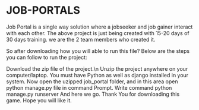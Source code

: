 # JOB-PORTALS
Job Portal is a single way solution where a jobseeker and job gainer interact with each other.
The above project is just being created with 15-20 days of 30 days training. we are the 2 team members who created it.

So after downloading how you will able to run this file? Below are the steps you can follow to run the project:

Download the zip file of the project.\n
Unzip the project anywhere on your computer/laptop.
You must have Python as well as django installed in your system.
Now open the uzipped job_portal folder, and in this area open python manage.py file in command Prompt.
Write command python manage.py runserver
And here we go.
Thank You for downloading this game. Hope you will like it.
